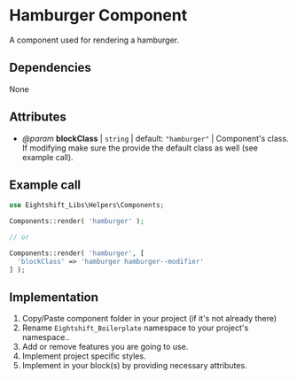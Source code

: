 # Hamburger Component

A component used for rendering a hamburger. 

## Dependencies

None

## Attributes

* _@param_ **blockClass** | `string` | default: `"hamburger"` | Component's class. If modifying make sure the provide the default class as well (see example call).

## Example call

```php
use Eightshift_Libs\Helpers\Components;

Components::render( 'hamburger' );

// or

Components::render( 'hamburger', [
  'blockClass' => 'hamburger hamburger--modifier'
] );
```

## Implementation

1. Copy/Paste component folder in your project (if it's not already there)
2. Rename `Eightshift_Boilerplate` namespace to your project's namespace..
3. Add or remove features you are going to use.
4. Implement project specific styles.
5. Implement in your block(s) by providing necessary attributes.

